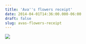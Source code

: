 ```yaml
---
title: 'Ava''s flowers receipt'
date: 2014-04-01T14:36:00.000-06:00
draft: false
slug: avas-flowers-receipt
---
```


![](/images/blog/legacy/avas-flowers-receipt-628081-1+(Medium).jpg)